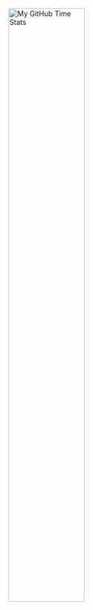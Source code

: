 <img align="center" width="55%" src="https://github-readme-stats.vercel.app/api/wakatime?username=Graphical&theme=synthwave&size_weight=0.5&count_weight=0.5&title_color=36F9F6&langs_count=10" alt="My GitHub Time Stats" />
